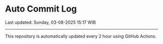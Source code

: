 # Auto Commit Log

Last updated: Sunday, 03-08-2025 15:17 WIB

---

This repository is automatically updated every 2 hour using GitHub Actions.
